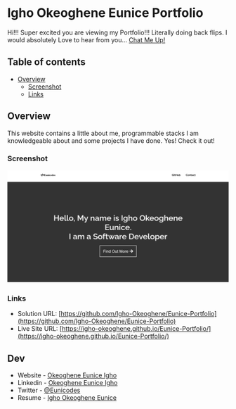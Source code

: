 # Igho Okeoghene Eunice Portfolio

Hi!!!
Super excited you are viewing my Portfolio!!! Literally doing back flips.
I would absolutely Love to hear from you... [Chat Me Up!](#dev)

## Table of contents

- [Overview](#overview)
  - [Screenshot](#screenshot)
  - [Links](#links)

## Overview

This website contains a little about me, programmable stacks I am knowledgeable about and some projects I have done. Yes! Check it out!

### Screenshot

![Screenshot.png](./Screenshot.png)

### Links

- Solution URL: [https://github.com/Igho-Okeoghene/Eunice-Portfolio](https://github.com/Igho-Okeoghene/Eunice-Portfolio)
- Live Site URL: [https://igho-okeoghene.github.io/Eunice-Portfolio/](https://igho-okeoghene.github.io/Eunice-Portfolio/)

## Dev

- Website - [Okeoghene Eunice Igho](https://github.com/Igho-Okeoghene)
- Linkedin - [Okeoghene Eunice Igho](http://www.linkedin.com/in/okeoghene-eunice-igho)
- Twitter - [@Eunicodes](https://www.twitter.com/eunicodes)
- Resume - [Igho Okeoghene Eunice](https://drive.google.com/file/d/1_v8AXVqS2L9CiZQ-Uqui0bAtnCY50Le_/view?usp=sharing)

